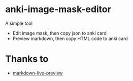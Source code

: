 # anki-image-mask-editor

A simple tool

- Edit image mask, then copy json to anki card
- Preview markdown, then copy HTML code to anki card

# Thanks to

- [markdown-live-preview](https://github.com/tanabe/markdown-live-preview)